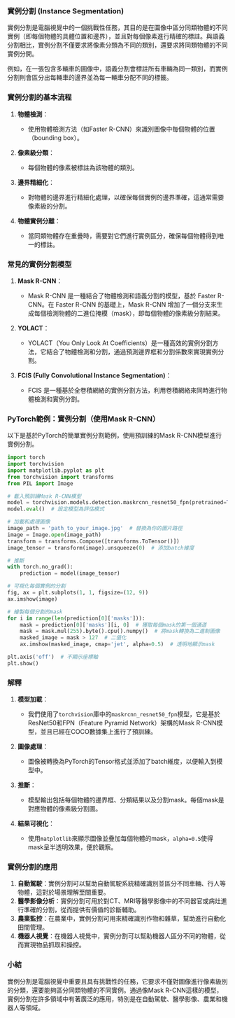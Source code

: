 ### 實例分割 (Instance Segmentation)

實例分割是電腦視覺中的一個挑戰性任務，其目的是在圖像中區分同類物體的不同實例（即每個物體的具體位置和邊界），並且對每個像素進行精確的標註。與語義分割相比，實例分割不僅要求將像素分類為不同的類別，還要求將同類物體的不同實例分開。

例如，在一張包含多輛車的圖像中，語義分割會標註所有車輛為同一類別，而實例分割則會區分出每輛車的邊界並為每一輛車分配不同的標籤。

### 實例分割的基本流程

1. **物體檢測**：
   - 使用物體檢測方法（如Faster R-CNN）來識別圖像中每個物體的位置（bounding box）。

2. **像素級分類**：
   - 每個物體的像素被標註為該物體的類別。

3. **邊界精細化**：
   - 對物體的邊界進行精細化處理，以確保每個實例的邊界準確，這通常需要像素級的分割。

4. **物體實例分離**：
   - 當同類物體存在重疊時，需要對它們進行實例區分，確保每個物體得到唯一的標註。

### 常見的實例分割模型

1. **Mask R-CNN**：
   - Mask R-CNN 是一種結合了物體檢測和語義分割的模型，基於 Faster R-CNN。在 Faster R-CNN 的基礎上，Mask R-CNN 增加了一個分支來生成每個檢測物體的二進位掩模（mask），即每個物體的像素級分割結果。

2. **YOLACT**：
   - YOLACT（You Only Look At Coefficients）是一種高效的實例分割方法，它結合了物體檢測和分割，通過預測邊界框和分割係數來實現實例分割。

3. **FCIS (Fully Convolutional Instance Segmentation)**：
   - FCIS 是一種基於全卷積網絡的實例分割方法，利用卷積網絡來同時進行物體檢測和實例分割。

### PyTorch範例：實例分割（使用Mask R-CNN）

以下是基於PyTorch的簡單實例分割範例，使用預訓練的Mask R-CNN模型進行實例分割。

```python
import torch
import torchvision
import matplotlib.pyplot as plt
from torchvision import transforms
from PIL import Image

# 載入預訓練Mask R-CNN模型
model = torchvision.models.detection.maskrcnn_resnet50_fpn(pretrained=True)
model.eval()  # 設定模型為評估模式

# 加載和處理圖像
image_path = 'path_to_your_image.jpg'  # 替換為你的圖片路徑
image = Image.open(image_path)
transform = transforms.Compose([transforms.ToTensor()])
image_tensor = transform(image).unsqueeze(0)  # 添加batch維度

# 推斷
with torch.no_grad():
    prediction = model(image_tensor)

# 可視化每個實例的分割
fig, ax = plt.subplots(1, 1, figsize=(12, 9))
ax.imshow(image)

# 繪製每個分割的mask
for i in range(len(prediction[0]['masks'])):
    mask = prediction[0]['masks'][i, 0]  # 獲取每個mask的第一個通道
    mask = mask.mul(255).byte().cpu().numpy()  # 將mask轉換為二進制圖像
    masked_image = mask > 127  # 二值化
    ax.imshow(masked_image, cmap='jet', alpha=0.5)  # 透明地顯示mask

plt.axis('off')  # 不顯示座標軸
plt.show()
```

### 解釋

1. **模型加載**：
   - 我們使用了`torchvision`庫中的`maskrcnn_resnet50_fpn`模型，它是基於ResNet50和FPN（Feature Pyramid Network）架構的Mask R-CNN模型，並且已經在COCO數據集上進行了預訓練。

2. **圖像處理**：
   - 圖像被轉換為PyTorch的Tensor格式並添加了batch維度，以便輸入到模型中。

3. **推斷**：
   - 模型輸出包括每個物體的邊界框、分類結果以及分割mask。每個mask是對應物體的像素級分割圖。

4. **結果可視化**：
   - 使用`matplotlib`來顯示圖像並疊加每個物體的mask，`alpha=0.5`使得mask呈半透明效果，便於觀察。

### 實例分割的應用

1. **自動駕駛**：實例分割可以幫助自動駕駛系統精確識別並區分不同車輛、行人等物體，這對於場景理解至關重要。
2. **醫學影像分析**：實例分割可用於對CT、MRI等醫學影像中的不同器官或病灶進行準確的分割，從而提供有價值的診斷輔助。
3. **農業監控**：在農業中，實例分割可用來精確識別作物和雜草，幫助進行自動化田間管理。
4. **機器人視覺**：在機器人視覺中，實例分割可以幫助機器人區分不同的物體，從而實現物品抓取和操控。

### 小結

實例分割是電腦視覺中重要且具有挑戰性的任務，它要求不僅對圖像進行像素級別的分類，還要能夠區分同類物體的不同實例。通過像Mask R-CNN這樣的模型，實例分割在許多領域中有著廣泛的應用，特別是在自動駕駛、醫學影像、農業和機器人等領域。